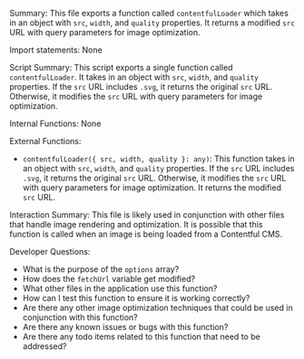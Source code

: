 Summary:
This file exports a function called `contentfulLoader` which takes in an object with `src`, `width`, and `quality` properties. It returns a modified `src` URL with query parameters for image optimization.

Import statements:
None

Script Summary:
This script exports a single function called `contentfulLoader`. It takes in an object with `src`, `width`, and `quality` properties. If the `src` URL includes `.svg`, it returns the original `src` URL. Otherwise, it modifies the `src` URL with query parameters for image optimization. 

Internal Functions:
None

External Functions:
- `contentfulLoader({ src, width, quality }: any)`: This function takes in an object with `src`, `width`, and `quality` properties. If the `src` URL includes `.svg`, it returns the original `src` URL. Otherwise, it modifies the `src` URL with query parameters for image optimization. It returns the modified `src` URL.

Interaction Summary:
This file is likely used in conjunction with other files that handle image rendering and optimization. It is possible that this function is called when an image is being loaded from a Contentful CMS.

Developer Questions:
- What is the purpose of the `options` array?
- How does the `fetchUrl` variable get modified?
- What other files in the application use this function?
- How can I test this function to ensure it is working correctly?
- Are there any other image optimization techniques that could be used in conjunction with this function?
- Are there any known issues or bugs with this function?
- Are there any todo items related to this function that need to be addressed?